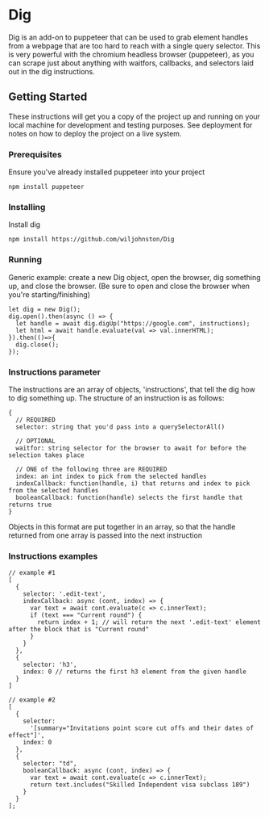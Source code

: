 # Dig

Dig is an add-on to puppeteer that can be used to grab element handles from a webpage that are too hard to reach with a single query selector. This is very powerful with the chromium headless browser (puppeteer), as you can scrape just about anything with waitfors, callbacks, and selectors laid out in the dig instructions.
## Getting Started

These instructions will get you a copy of the project up and running on your local machine for development and testing purposes. See deployment for notes on how to deploy the project on a live system.

### Prerequisites

Ensure you've already installed puppeteer into your project

```
npm install puppeteer
```

### Installing

Install dig

```
npm install https://github.com/wiljohnston/Dig
```
### Running

Generic example: create a new Dig object, open the browser, dig something up, and close the browser.
(Be sure to open and close the browser when you're starting/finishing)

```
let dig = new Dig();
dig.open().then(async () => {
  let handle = await dig.digUp("https://google.com", instructions);
  let html = await handle.evaluate(val => val.innerHTML);
}).then(()=>{
  dig.close();
});
```

### Instructions parameter

The instructions are an array of objects, 'instructions', that tell the dig how to dig something up. The structure of an instruction is as follows:

```
{
  // REQUIRED
  selector: string that you'd pass into a querySelectorAll()
  
  // OPTIONAL
  waitfor: string selector for the browser to await for before the selection takes place
  
  // ONE of the following three are REQUIRED
  index: an int index to pick from the selected handles 
  indexCallback: function(handle, i) that returns and index to pick from the selected handles
  booleanCallback: function(handle) selects the first handle that returns true
}
```

Objects in this format are put together in an array, so that the handle returned from one array is passed into the next instruction

### Instructions examples
```
// example #1
[
  {
    selector: '.edit-text',
    indexCallback: async (cont, index) => {
      var text = await cont.evaluate(c => c.innerText);
      if (text === "Current round") {
        return index + 1; // will return the next '.edit-text' element after the block that is "Current round"
      }
    }
  },
  {
    selector: 'h3',
    index: 0 // returns the first h3 element from the given handle
  }
]

// example #2
[
  {
    selector:
      '[summary="Invitations point score cut offs and their dates of effect"]',
    index: 0
  },
  {
    selector: "td",
    booleanCallback: async (cont, index) => {
      var text = await cont.evaluate(c => c.innerText);
      return text.includes("Skilled Independent visa subclass 189")
    }
  }
];
```


